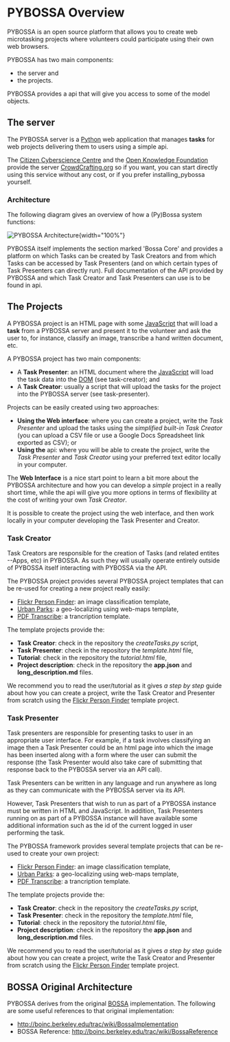 PYBOSSA Overview
================

PYBOSSA is an open source platform that allows you to create web
microtasking projects where volunteers could participate using their own
web browsers.

PYBOSSA has two main components:

-   the server and
-   the projects.

<div class="admonition note">

PYBOSSA provides a api that will give you access to some of the model
objects.

</div>

The server
----------

The PYBOSSA server is a [Python](http://python.org) web application that
manages **tasks** for web projects delivering them to users using a
simple api.

The [Citizen Cyberscience Centre](http://citizencyberscience.net) and
the [Open Knowledge Foundation](http://okfn.org) provide the server
[CrowdCrafting.org](http://crowdcrafting.org) so if you want, you can
start directly using this service without any cost, or if you prefer
installing\_pybossa yourself.

### Architecture

The following diagram gives an overview of how a (Py)Bossa system
functions:

![PYBOSSA Architecture](https://docs.google.com/drawings/pub?id=1ZXoCX5Q5AbOXu7-99yrNPoNLCpdxzONsXpCXEL6-4_Q&w=960&h=720){width="100%"}

PYBOSSA itself implements the section marked 'Bossa Core' and provides a
platform on which Tasks can be created by Task Creators and from which
Tasks can be accessed by Task Presenters (and on which certain types of
Task Presenters can directly run). Full documentation of the API
provided by PYBOSSA and which Task Creator and Task Presenters can use
is to be found in api.

The Projects
------------

A PYBOSSA project is an HTML page with some
[JavaScript](http://en.wikipedia.org/wiki/JavaScript) that will load a
**task** from a PYBOSSA server and present it to the volunteer and ask
the user to, for instance, classify an image, transcribe a hand written
document, etc.

A PYBOSSA project has two main components:

-   A **Task Presenter**: an HTML document where the
    [JavaScript](http://en.wikipedia.org/wiki/JavaScript) will load the
    task data into the
    [DOM](http://en.wikipedia.org/wiki/Document_Object_Model) (see
    task-creator); and
-   A **Task Creator**: usually a script that will upload the tasks for
    the project into the PYBOSSA server (see task-presenter).

Projects can be easily created using two approaches:

-   **Using the Web interface**: where you can create a project, write
    the *Task Presenter* and upload the tasks using the *simplified
    built-in Task Creator* (you can upload a CSV file or use a Google
    Docs Spreadsheet link exported as CSV); or
-   **Using the** api: where you will be able to create the project,
    write the *Task Presenter* and *Task Creator* using your preferred
    text editor locally in your computer.

The **Web Interface** is a nice start point to learn a bit more about
the PYBOSSA architecture and how you can develop a *simple* project in a
really short time, while the api will give you more options in terms of
flexibility at the cost of writing your own *Task Creator*.

<div class="admonition note">

It is possible to create the project using the web interface, and then
work locally in your computer developing the Task Presenter and Creator.

</div>

### Task Creator

Task Creators are responsible for the creation of Tasks (and related
entites --Apps, etc) in PYBOSSA. As such they will usually operate
entirely outside of PYBOSSA itself interacting with PYBOSSA via the API.

The PYBOSSA project provides several PYBOSSA project templates that can
be re-used for creating a new project really easily:

-   [Flickr Person
    Finder](https://github.com/Scifabric/app-flickrperson): an image
    classification template,
-   [Urban Parks](https://github.com/Scifabric/app-geocoding): a
    geo-localizing using web-maps template,
-   [PDF Transcribe](https://github.com/Scifabric/pdftranscribe): a
    trancription template.

The template projects provide the:

-   **Task Creator**: check in the repository the *createTasks.py*
    script,
-   **Task Presenter**: check in the repository the *template.html*
    file,
-   **Tutorial**: check in the repository the *tutorial.html* file,
-   **Project description**: check in the repository the **app.json**
    and **long\_description.md** files.

We recommend you to read the user/tutorial as it gives *a step by step*
guide about how you can create a project, write the Task Creator and
Presenter from scratch using the [Flickr Person
Finder](https://github.com/Scifabric/app-flickrperson) template project.

### Task Presenter

Task presenters are responsible for presenting tasks to user in an
appropriate user interface. For example, if a task involves classifying
an image then a Task Presenter could be an html page into which the
image has been inserted along with a form where the user can submit the
response (the Task Presenter would also take care of submitting that
response back to the PYBOSSA server via an API call).

Task Presenters can be written in any language and run anywhere as long
as they can communicate with the PYBOSSA server via its API.

However, Task Presenters that wish to run as part of a PYBOSSA instance
must be written in HTML and JavaScript. In addition, Task Presenters
running on as part of a PYBOSSA instance will have available some
additional information such as the id of the current logged in user
performing the task.

The PYBOSSA framework provides several template projects that can be
re-used to create your own project:

-   [Flickr Person
    Finder](https://github.com/Scifabric/app-flickrperson): an image
    classification template,
-   [Urban Parks](https://github.com/Scifabric/app-geocoding): a
    geo-localizing using web-maps template,
-   [PDF Transcribe](https://github.com/Scifabric/pdftranscribe): a
    trancription template.

The template projects provide the:

-   **Task Creator**: check in the repository the *createTasks.py*
    script,
-   **Task Presenter**: check in the repository the *template.html*
    file,
-   **Tutorial**: check in the repository the *tutorial.html* file,
-   **Project description**: check in the repository the **app.json**
    and **long\_description.md** files.

We recommend you to read the user/tutorial as it gives *a step by step*
guide about how you can create a project, write the Task Creator and
Presenter from scratch using the [Flickr Person
Finder](https://github.com/Scifabric/app-flickrperson) template project.

BOSSA Original Architecture
---------------------------

PYBOSSA derives from the original [BOSSA](http://bossa.berkeley.edu/)
implementation. The following are some useful references to that
original implementation:

-   <http://boinc.berkeley.edu/trac/wiki/BossaImplementation>
-   BOSSA Reference:
    <http://boinc.berkeley.edu/trac/wiki/BossaReference>


